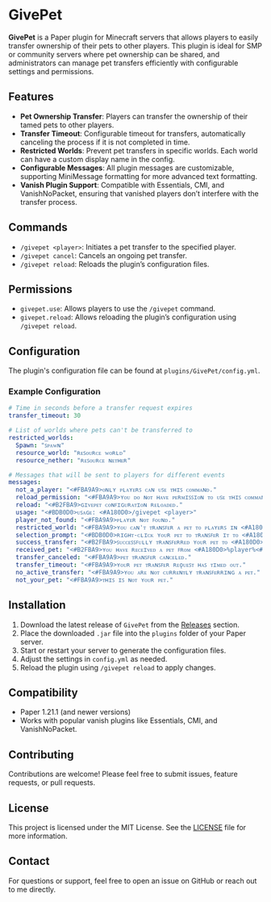 # GivePet

**GivePet** is a Paper plugin for Minecraft servers that allows players to easily transfer ownership of their pets to other players. This plugin is ideal for SMP or community servers where pet ownership can be shared, and administrators can manage pet transfers efficiently with configurable settings and permissions.

## Features

- **Pet Ownership Transfer**: Players can transfer the ownership of their tamed pets to other players.
- **Transfer Timeout**: Configurable timeout for transfers, automatically canceling the process if it is not completed in time.
- **Restricted Worlds**: Prevent pet transfers in specific worlds. Each world can have a custom display name in the config.
- **Configurable Messages**: All plugin messages are customizable, supporting MiniMessage formatting for more advanced text formatting.
- **Vanish Plugin Support**: Compatible with Essentials, CMI, and VanishNoPacket, ensuring that vanished players don’t interfere with the transfer process.

## Commands

- `/givepet <player>`: Initiates a pet transfer to the specified player.
- `/givepet cancel`: Cancels an ongoing pet transfer.
- `/givepet reload`: Reloads the plugin’s configuration files.

## Permissions

- `givepet.use`: Allows players to use the `/givepet` command.
- `givepet.reload`: Allows reloading the plugin’s configuration using `/givepet reload`.

## Configuration

The plugin's configuration file can be found at `plugins/GivePet/config.yml`.

### Example Configuration

```yaml
# Time in seconds before a transfer request expires
transfer_timeout: 30

# List of worlds where pets can't be transferred to
restricted_worlds:
  Spawn: "ꜱᴘᴀᴡɴ"
  resource_world: "ʀᴇꜱᴏᴜʀᴄᴇ ᴡᴏʀʟᴅ"
  resource_nether: "ʀᴇꜱᴏᴜʀᴄᴇ ɴᴇᴛʜᴇʀ"

# Messages that will be sent to players for different events
messages:
  not_a_player: "<#FBA9A9>ᴏɴʟʏ ᴘʟᴀʏᴇʀꜱ ᴄᴀɴ ᴜꜱᴇ ᴛʜɪꜱ ᴄᴏᴍᴍᴀɴᴅ."
  reload_permission: "<#FBA9A9>ʏᴏᴜ ᴅᴏ ɴᴏᴛ ʜᴀᴠᴇ ᴘᴇʀᴍɪꜱꜱɪᴏɴ ᴛᴏ ᴜꜱᴇ ᴛʜɪꜱ ᴄᴏᴍᴍᴀɴᴅ."
  reload: "<#B2FBA9>ɢɪᴠᴇᴘᴇᴛ ᴄᴏɴꜰɪɢᴜʀᴀᴛɪᴏɴ ʀᴇʟᴏᴀᴅᴇᴅ."
  usage: "<#BDB0D0>ᴜꜱᴀɢᴇ: <#A180D0>/givepet <player>"
  player_not_found: "<#FBA9A9>ᴘʟᴀʏᴇʀ ɴᴏᴛ ꜰᴏᴜɴᴅ."
  restricted_world: "<#FBA9A9>ʏᴏᴜ ᴄᴀɴ'ᴛ ᴛʀᴀɴꜱꜰᴇʀ ᴀ ᴘᴇᴛ ᴛᴏ ᴘʟᴀʏᴇʀꜱ ɪɴ <#A180D0>%world%<#FBA9A9>."
  selection_prompt: "<#BDB0D0>ʀɪɢʜᴛ-ᴄʟɪᴄᴋ ʏᴏᴜʀ ᴘᴇᴛ ᴛᴏ ᴛʀᴀɴꜱꜰᴇʀ ɪᴛ ᴛᴏ <#A180D0>%player%<#FBA9A9>.<newline><#BDB0D0>ᴏʀ ᴄᴀɴᴄᴇʟ ᴡɪᴛʜ <click:run_command:'/givepet cancel'><hover:show_text:'<green>ᴄʟɪᴄᴋ ᴛᴏ ʀᴜɴ ᴛʜɪꜱ ᴄᴏᴍᴍᴀɴᴅ.'><white>[</white><color:#FBF69E>/givepet cancel</color:#FBF69E><white>]</white>"
  success_transfer: "<#B2FBA9>ꜱᴜᴄᴄᴇꜱꜱꜰᴜʟʟʏ ᴛʀᴀɴꜱꜰᴇʀʀᴇᴅ ʏᴏᴜʀ ᴘᴇᴛ ᴛᴏ <#A180D0>%player%<#B2FBA9>."
  received_pet: "<#B2FBA9>ʏᴏᴜ ʜᴀᴠᴇ ʀᴇᴄᴇɪᴠᴇᴅ ᴀ ᴘᴇᴛ ꜰʀᴏᴍ <#A180D0>%player%<#B2FBA9>."
  transfer_canceled: "<#FBA9A9>ᴘᴇᴛ ᴛʀᴀɴꜱꜰᴇʀ ᴄᴀɴᴄᴇʟᴇᴅ."
  transfer_timeout: "<#FBA9A9>ʏᴏᴜʀ ᴘᴇᴛ ᴛʀᴀɴꜱꜰᴇʀ ʀᴇǫᴜᴇꜱᴛ ʜᴀꜱ ᴛɪᴍᴇᴅ ᴏᴜᴛ."
  no_active_transfer: "<#FBA9A9>ʏᴏᴜ ᴀʀᴇ ɴᴏᴛ ᴄᴜʀʀᴇɴᴛʟʏ ᴛʀᴀɴꜱꜰᴇʀʀɪɴɢ ᴀ ᴘᴇᴛ."
  not_your_pet: "<#FBA9A9>ᴛʜɪꜱ ɪꜱ ɴᴏᴛ ʏᴏᴜʀ ᴘᴇᴛ."
```

## Installation

1. Download the latest release of `GivePet` from the [Releases](https://github.com/NyhmsQuest/GivePet/releases) section.
2. Place the downloaded `.jar` file into the `plugins` folder of your Paper server.
3. Start or restart your server to generate the configuration files.
4. Adjust the settings in `config.yml` as needed.
5. Reload the plugin using `/givepet reload` to apply changes.

## Compatibility

- Paper 1.21.1 (and newer versions)
- Works with popular vanish plugins like Essentials, CMI, and VanishNoPacket.

## Contributing

Contributions are welcome! Please feel free to submit issues, feature requests, or pull requests.

## License

This project is licensed under the MIT License. See the [LICENSE](LICENSE) file for more information.

## Contact

For questions or support, feel free to open an issue on GitHub or reach out to me directly.
